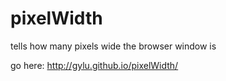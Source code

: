 # pixelWidth
tells how many pixels wide the browser window is

go here: http://gylu.github.io/pixelWidth/
